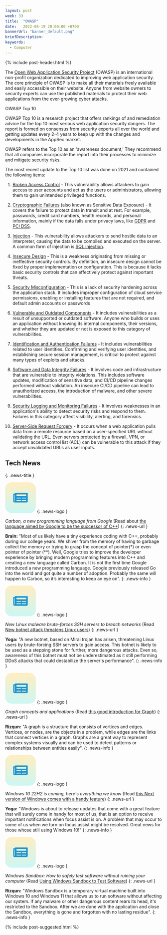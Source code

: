 ```yaml
---
layout: post
week: 33
title:  "OWASP"
date:   2022-08-19 20:00:00 +0700
bannerUrl: "banner_default.png"
briefDescription: 
keywords:
  - Computer
---
```


{% include post-header.html %}

The [Open Web Application Security Project](https://owasp.org/) (OWASP) is an international non-profit organization dedicated to improving web application security. The core principle of OWASP is to make all their materials freely available and easily accessible on their website. Anyone from website owners to security experts can use the published materials to protect their web applications from the ever-growing cyber attacks.

OWASP Top 10

OWASP Top 10 is a research project that offers rankings of and remediation advice for the top 10 most serious web application security dangers. The report is formed on consensus from security experts all over the world and getting updates every 2-4 years to keep up with the changes and developments in the AppSec market.

OWASP refers to the Top 10 as an 'awareness document,' They recommend that all companies incorporate the report into their processes to minimize and mitigate security risks.

The most recent update to the Top 10 list was done on 2021 and contained the following items:

1. [Broken Access Control](https://owasp.org/Top10/A01_2021-Broken_Access_Control/) - This vulnerability allows attackers to gain access to user accounts and act as the users or administrators, allowing them to gain unintended privileged functions.

2. [Cryptographic Failures](https://owasp.org/Top10/A02_2021-Cryptographic_Failures/) (also known as Sensitive Data Exposure) - It covers the failure to protect data in transit and at rest. For example, passwords, credit card numbers, health records, and personal information, mainly if the data falls under privacy laws, like [GDPR](https://gdpr.eu/) and [PCI DSS](https://en.wikipedia.org/wiki/Payment_Card_Industry_Data_Security_Standard).

3. [Injection](https://owasp.org/Top10/A03_2021-Injection/) - This vulnerability allows attackers to send hostile data to an interpreter, causing the data to be compiled and executed on the server. A common form of injection is [SQL injection](https://owasp.org/www-community/attacks/SQL_Injection).

4. [Insecure Design](https://owasp.org/Top10/A04_2021-Insecure_Design/) - This is a weakness originating from missing or ineffective security controls. By definition, an insecure design cannot be fixed by proper implementation or configuration. This is because it lacks basic security controls that can effectively protect against important threats.

5. [Security Misconfiguration](https://owasp.org/Top10/A05_2021-Security_Misconfiguration/) - This is a lack of security hardening across the application stack. It includes improper configuration of cloud service permissions, enabling or installing features that are not required, and default admin accounts or passwords

6. [Vulnerable and Outdated Components](https://owasp.org/Top10/A06_2021-Vulnerable_and_Outdated_Components/) - It includes vulnerabilities as a result of unsupported or outdated software. Anyone who builds or uses an application without knowing its internal components, their versions, and whether they are updated or not is exposed to this category of vulnerabilities.

7. [Identification and Authentication Failures](https://owasp.org/Top10/A07_2021-Identification_and_Authentication_Failures/) - It includes vulnerabilities related to user identities. Confirming and verifying user identities, and establishing secure session management, is critical to protect against many types of exploits and attacks.

8. [Software and Data Integrity Failures](https://owasp.org/Top10/A08_2021-Software_and_Data_Integrity_Failures/) - It involves code and infrastructure that are vulnerable to integrity violations. This includes software updates, modification of sensitive data, and CI/CD pipeline changes performed without validation. An insecure CI/CD pipeline can lead to unauthorized access, the introduction of malware, and other severe vulnerabilities.

9. [Security Logging and Monitoring Failures](https://owasp.org/Top10/A09_2021-Security_Logging_and_Monitoring_Failures/) - It involves weaknesses in an application's ability to detect security risks and respond to them. Failures in this category affect visibility, alerting, and forensics.

10. [Server-Side Request Forgery](https://owasp.org/Top10/A10_2021-Server-Side_Request_Forgery_%28SSRF%29/) - It occurs when a web application pulls data from a remote resource based on a user-specified URL without validating the URL. Even servers protected by a firewall, VPN, or network access control list (ACL) can be vulnerable to this attack if they accept unvalidated URLs as user inputs.

## Tech News
{: .news-title }

![memo](/assets/images/tech-news.svg)
{: .news-logo }

*Carbon, a new programming language from Google* (Read about [the language aimed by Google to be the successor of C++](https://9to5google.com/2022/07/19/carbon-programming-language-google-cpp/))
{: .news-url }

__Brain:__ "Most of us likely have a tiny experience coding with C++, probably during our college years. We shiver from the memory of having to garbage collect the memory or trying to grasp the concept of pointer(*) or even pointer of pointer (**). Well, Google tries to improve the developer experience by bringing modern programming features into C++ and creating a new language called Carbon. It is not the first time Google introduced a new programming language. Google previously released Go into the world and got quite a number of adoption. Probably the same will happen to Carbon, so it’s interesting to keep an eye on".
{: .news-info }

![memo](/assets/images/tech-news.svg)
{: .news-logo }

*New Linux malware brute-forces SSH servers to breach networks* (Read [New botnet attack threatens Linux users](https://www.bleepingcomputer.com/news/security/new-linux-malware-brute-forces-ssh-servers-to-breach-networks/))
{: .news-url }

__Yoga:__ "A new botnet, based on Mirai trojan has arisen, threatening Linux users by brute-forcing SSH servers to gain access. This botnet is likely to be used as a stepping stone for further, more dangerous attacks. Even so, awareness of this botnet must not be underestimated as it still performing DDoS attacks that could destabilize the server's performance".
{: .news-info }

![memo](/assets/images/tech-news.svg)
{: .news-logo }

*Graph concepts and applications* (Read [this good introduction for Graph](https://engineering.grab.com/graph-concepts))
{: .news-url }

__Rizqun:__ "A graph is a structure that consists of vertices and edges. Vertices, or nodes, are the objects in a problem, while edges are the links that connect vertices in a graph. Graphs are a great way to represent complex systems visually and can be used to detect patterns or relationships between entities easily".
{: .news-info }

![memo](/assets/images/tech-news.svg)
{: .news-logo }

*Windows 10 22H2 is coming, here's everything we know* (Read [this Next version of Windows comes with a handy feature](https://www.bleepingcomputer.com/news/microsoft/windows-10-22h2-is-coming-heres-everything-we-know/))
{: .news-url }

__Yoga:__ "Windows is about to release updates that come with a great feature that will surely come in handy for most of us, that is an option to receive important notifications when focus assist is on. A problem that may occur to some of us when we turn on focus assist might be resolved. Great news for those whose still using Windows 10!"
{: .news-info }

![memo](/assets/images/tech-news.svg)
{: .news-logo }

*Windows Sandbox: How to safely test software without ruining your computer* (Read [Using Windows Sandbox to Test Software](https://www.pcmag.com/how-to/windows-sandbox-how-to-safely-test-software-without-ruining-your-computer))
{: .news-url }

__Rizqun:__ "Windows Sandbox is a temporary virtual machine built into Windows 10 and Windows 11 that allows us to run software without affecting our system. If any malware or other dangerous content rears its head, it's restricted to the Sandbox. After we are done with the application and close the Sandbox, everything is gone and forgotten with no lasting residue".
{: .news-info }

{% include post-suggested.html %}